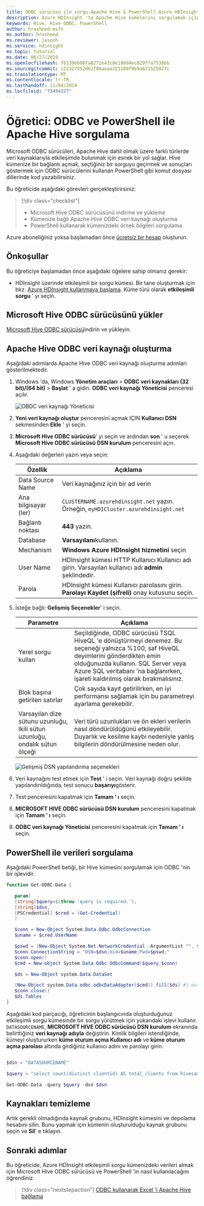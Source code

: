 ```yaml
---
title: ODBC sürücüsü ile sorgu Apache Hive & PowerShell-Azure HDInsight
description: Azure HDInsight 'ta Apache Hive kümelerini sorgulamak için Microsoft Hive ODBC sürücüsünü ve PowerShell 'i kullanın.
keywords: Hive, Hive ODBC, PowerShell
author: hrasheed-msft
ms.author: hrasheed
ms.reviewer: jasonh
ms.service: hdinsight
ms.topic: tutorial
ms.date: 06/27/2019
ms.openlocfilehash: f6139bb98fa0272e43c8e180d4ec029f7a7538bb
ms.sourcegitcommit: c22327552d62f88aeaa321189f9b9a631525027c
ms.translationtype: MT
ms.contentlocale: tr-TR
ms.lasthandoff: 11/04/2019
ms.locfileid: "73494327"
---
```

# <a name="tutorial-query-apache-hive-with-odbc-and-powershell"></a>Öğretici: ODBC ve PowerShell ile Apache Hive sorgulama

Microsoft ODBC sürücüleri, Apache Hive dahil olmak üzere farklı türlerde veri kaynaklarıyla etkileşimde bulunmak için esnek bir yol sağlar. Hive kümenize bir bağlantı açmak, seçtiğiniz bir sorguyu geçirmek ve sonuçları göstermek için ODBC sürücülerini kullanan PowerShell gibi komut dosyası dillerinde kod yazabilirsiniz.

Bu öğreticide aşağıdaki görevleri gerçekleştirirsiniz:

> [!div class="checklist"]
> * Microsoft Hive ODBC sürücüsünü indirme ve yükleme
> * Kümenize bağlı Apache Hive ODBC veri kaynağı oluşturma
> * PowerShell kullanarak kümenizdeki örnek bilgileri sorgulama

Azure aboneliğiniz yoksa başlamadan önce [ücretsiz bir hesap](https://azure.microsoft.com/free/?WT.mc_id=A261C142F) oluşturun.

## <a name="prerequisites"></a>Önkoşullar

Bu öğreticiye başlamadan önce aşağıdaki öğelere sahip olmanız gerekir:

* HDInsight üzerinde etkileşimli bir sorgu kümesi. Bir tane oluşturmak için bkz. [Azure HDInsight kullanmaya başlama](../hdinsight-hadoop-provision-linux-clusters.md). Küme türü olarak **etkileşimli sorgu** ' yı seçin.

## <a name="install-microsoft-hive-odbc-driver"></a>Microsoft Hive ODBC sürücüsünü yükler

[Microsoft Hive ODBC sürücüsü](https://www.microsoft.com/download/details.aspx?id=40886)indirin ve yükleyin.

## <a name="create-apache-hive-odbc-data-source"></a>Apache Hive ODBC veri kaynağı oluşturma

Aşağıdaki adımlarda Apache Hive ODBC veri kaynağı oluşturma adımları gösterilmektedir.

1. Windows 'da, Windows **Yönetim araçları** > **ODBC veri kaynakları (32 bit)/(64 bit)**  > **Başlat** ' a gidin.  **ODBC veri kaynağı Yöneticisi** penceresi açılır.

    ![OBDC veri kaynağı Yöneticisi](./media/apache-hive-query-odbc-driver-powershell/hive-odbc-driver-dsn-setup.png "ODBC veri kaynağı Yöneticisi 'ni kullanarak bir DSN yapılandırma")

1. **Yeni veri kaynağı oluştur** penceresini açmak IÇIN **Kullanıcı DSN** sekmesinden **Ekle** ' yi seçin.

1. **Microsoft Hive ODBC sürücüsü**' yi seçin ve ardından **son** ' u seçerek **Microsoft Hive ODBC sürücüsü DSN kurulum** penceresini açın.

1. Aşağıdaki değerleri yazın veya seçin:

   | Özellik | Açıklama |
   | --- | --- |
   |  Data Source Name |Veri kaynağınız için bir ad verin |
   |  Ana bilgisayar (ler) |`CLUSTERNAME.azurehdinsight.net` yazın. Örneğin, `myHDICluster.azurehdinsight.net` |
   |  Bağlantı noktası |**443** yazın.|
   |  Database |**Varsayılanı**kullanın. |
   |  Mechanism |**Windows Azure HDInsight hizmetini** seçin |
   |  User Name |HDInsight kümesi HTTP Kullanıcı Kullanıcı adı girin. Varsayılan kullanıcı adı **admin** şeklindedir. |
   |  Parola |HDInsight kümesi Kullanıcı parolasını girin. **Parolayı Kaydet (şifreli)** onay kutusunu seçin.|

1. İsteğe bağlı: **Gelişmiş Seçenekler**' i seçin.  

   | Parametre | Açıklama |
   | --- | --- |
   |  Yerel sorgu kullan |Seçildiğinde, ODBC sürücüsü TSQL HiveQL 'e dönüştürmeyi denemez. Bu seçeneği yalnızca %100, saf HiveQL deyimlerini gönderdikten emin olduğunuzda kullanın. SQL Server veya Azure SQL veritabanı 'na bağlanırken, işareti kaldırılmış olarak bırakmalısınız. |
   |  Blok başına getirilen satırlar |Çok sayıda kayıt getirilirken, en iyi performansı sağlamak için bu parametreyi ayarlama gerekebilir. |
   |  Varsayılan dize sütunu uzunluğu, Ikili sütun uzunluğu, ondalık sütun ölçeği |Veri türü uzunlukları ve ön ekleri verilerin nasıl döndürüldüğünü etkileyebilir. Duyarlık ve kesilme kaybı nedeniyle yanlış bilgilerin döndürülmesine neden olur. |

    ![Gelişmiş DSN yapılandırma seçenekleri](./media/apache-hive-query-odbc-driver-powershell/odbc-data-source-advanced-options.png "Gelişmiş DSN yapılandırma seçenekleri")

1. Veri kaynağını test etmek için **Test** ' i seçin. Veri kaynağı doğru şekilde yapılandırıldığında, test sonucu **başarıyı**gösterir.  

1. Test penceresini kapatmak için **Tamam ' ı** seçin.  

1. **MICROSOFT HIVE ODBC sürücüsü DSN kurulum** penceresini kapatmak için **Tamam ' ı** seçin.  

1. **ODBC veri kaynağı Yöneticisi** penceresini kapatmak için **Tamam ' ı** seçin.  

## <a name="query-data-with-powershell"></a>PowerShell ile verileri sorgulama

Aşağıdaki PowerShell betiği, bir Hive kümesini sorgulamak için ODBC 'nin bir işlevidir.

```powershell
function Get-ODBC-Data {

   param(
   [string]$query=$(throw 'query is required.'),
   [string]$dsn,  
   [PSCredential] $cred = (Get-Credential)  
   )

   $conn = New-Object System.Data.Odbc.OdbcConnection
   $uname = $cred.UserName

   $pswd = (New-Object System.Net.NetworkCredential -ArgumentList "", $cred.Password).Password
   $conn.ConnectionString = "DSN=$dsn;Uid=$uname;Pwd=$pswd;"
   $conn.open()
   $cmd = New-object System.Data.Odbc.OdbcCommand($query,$conn)

   $ds = New-Object system.Data.DataSet

   (New-Object system.Data.odbc.odbcDataAdapter($cmd)).fill($ds) #| out-null
   $conn.close()
   $ds.Tables
}
```

Aşağıdaki kod parçacığı, öğreticinin başlangıcında oluşturduğunuz etkileşimli sorgu kümesinde bir sorgu yürütmek için yukarıdaki işlevi kullanır. `DATASOURCENAME`, **MICROSOFT HIVE ODBC sürücüsü DSN kurulum** ekranında belirttiğiniz **veri kaynağı adıyla** değiştirin. Kimlik bilgileri istendiğinde, kümeyi oluştururken **küme oturum açma Kullanıcı adı** ve **küme oturum açma parolası** altında girdiğiniz kullanıcı adını ve parolayı girin.

```powershell

$dsn = "DATASOURCENAME"

$query = "select count(distinct clientid) AS total_clients from hivesampletable"

Get-ODBC-Data -query $query -dsn $dsn
```

## <a name="clean-up-resources"></a>Kaynakları temizleme

Artık gerekli olmadığında kaynak grubunu, HDInsight kümesini ve depolama hesabını silin. Bunu yapmak için kümenin oluşturulduğu kaynak grubunu seçin ve **Sil**' e tıklayın.

## <a name="next-steps"></a>Sonraki adımlar

Bu öğreticide, Azure HDInsight etkileşimli sorgu kümenizdeki verileri almak için Microsoft Hive ODBC sürücüsü ve PowerShell 'in nasıl kullanılacağını öğrendiniz.

> [!div class="nextstepaction"]
> [ODBC kullanarak Excel 'i Apache Hive bağlama](../hadoop/apache-hadoop-connect-excel-hive-odbc-driver.md)
